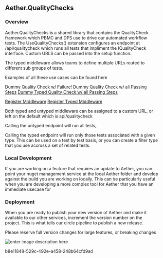 ﻿## Aether.QualityChecks


### Overview

Aether.QualityChecks is a shared library that contains the QualityCheck framework which PBMC and DPS use to drive our automated workflow tests.  The UseQualityChecks() extension configures an endpoint at /api/qualitycheck which runs all tests that impliment the IQualityCheck interface.  Custom URLS can be passed into the setup function.  

The typed middleware allows teams to define multiple URLs routed to different sub groups of tests.

Examples of all these use cases can be found here

[Dummy Quality Check w/ Failure!](https://git.rockfin.com/DataServices/Aether.QualityChecks/blob/master/SmokeAndMirrors/QualityChecks/DummyQualityCheckFail.cs)
[Dummy Quality Check w/ all Passing Steps](https://git.rockfin.com/DataServices/Aether.QualityChecks/blob/master/SmokeAndMirrors/QualityChecks/DummyQualityCheckPass.cs)
[Dummy Typed Quality Check w/ all Passing Steps](https://git.rockfin.com/DataServices/Aether.QualityChecks/blob/master/SmokeAndMirrors/QualityChecks/DummyTypedQualityCheckPass.cs)

[Register Middleware](https://git.rockfin.com/DataServices/Aether.QualityChecks/blob/6b5c8030ede1b58b7e007c2e71a48a6d8f676b4d/SmokeAndMirrors/Startup.cs#L48)
[Register Typed Middleware](https://git.rockfin.com/DataServices/Aether.QualityChecks/blob/6b5c8030ede1b58b7e007c2e71a48a6d8f676b4d/SmokeAndMirrors/Startup.cs#L49)

Both typed and untyped middleware can be assigned to a custom URL, or left on the default which is api/qualitycheck

Calling the untyped endpoint will run all tests, 

Calling the typed endpoint will run only those tests associated with a given type.  This can be used on a test by test basis, or you can create a filter type that you use accross a set of related tests. 

### Local Development
If you are working on a feature that requires an update to Aether, you can point your nuget management service at the local Aether folder and develop against the build you are working on locally.  This can be particularly useful when you are developing a more complex tool for Aether that you have an immediate usecase for

### Deployment
When you are ready to publish your new version of Aether and make it available to our other services, increment the version number on the project.  This is what tells our circle pipeline to publish a new release.  

Please reserve full version changes for large features, or breaking changes

![enter image description here](https://git.rockfin.com/DataServices/Aether/blob/master/Aether.png)

b8e11848-529c-492e-a458-248b64cfd9ad
